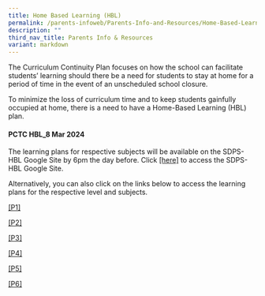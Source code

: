 ```yaml
---
title: Home Based Learning (HBL)
permalink: /parents-infoweb/Parents-Info-and-Resources/Home-Based-Learning-HBL/
description: ""
third_nav_title: Parents Info & Resources
variant: markdown
---
```

The Curriculum Continuity Plan focuses on how the school can facilitate students’ learning should there be a need for students to stay at home for a period of time in the event of an unscheduled school closure. 

To minimize the loss of curriculum time and to keep students gainfully occupied at home, there is a need to have a Home-Based Learning (HBL) plan.

#### PCTC HBL_8 Mar 2024

The learning plans for respective subjects will be available on the SDPS-HBL Google Site by 6pm the day before. Click [[here]](https://sites.google.com/moe.edu.sg/sdpshbl2024/home) to access the SDPS-HBL Google Site.

Alternatively, you can also click on the links below to access the learning plans for the respective level and subjects. 

[[P1]](https://docs.google.com/document/d/1ZWoCFKFKuw2QflDEiKfb9UwbYvhcuJzL9iR_Zq1gBBg/edit?usp=sharing)

[[P2]](https://docs.google.com/document/d/1d9AyoONTJUPfHY8lROhUhuwiEwOQsADoPUbZD8KROCQ/edit?usp=sharing)

[[P3]](https://docs.google.com/document/d/1YWXJJ8P0Q9QTq-U1jG7CfsDgnkDmMLiRug6zySksyU8/edit?usp=sharing)

[[P4]](https://docs.google.com/document/d/1ev635jWyZSn1Iq-KRoVkyHJScPscVLU3x8XSQiTcTcE/edit?usp=sharing)

[[P5]](https://docs.google.com/document/d/18n6qKpKszAN5CrctG2AzZBgLg2tpNMob393F4Gn1Q44/edit?usp=sharing)

[[P6]](https://docs.google.com/document/d/1ZA8py-MQaIvleyHhR48BzpBpGyR7Hf5ivBfsbwiPWXA/edit?usp=sharing)